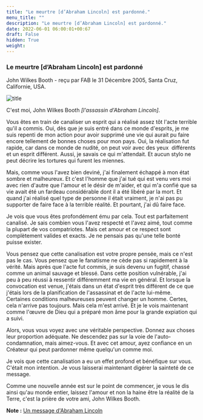 ```yaml
---
title: "Le meurtre [d’Abraham Lincoln] est pardonné."
menu_title: ""
description: "Le meurtre [d’Abraham Lincoln] est pardonné."
date: 2022-06-01 06:00:01+00:67
draft: False
hidden: True
weight:
---
```

### Le meurtre [d’Abraham Lincoln] est pardonné

John Wilkes Booth - reçu par FAB le 31 Décembre 2005, Santa Cruz, Californie, USA.

![title](/fr-contemporary-messages/fr-contemporary-messages-by-date-order/fr-contemporary-messages-2005/fr-2005-lotus-1205631_1280.jpg)

C'est moi, John Wilkes Booth *[l'assassin d'Abraham Lincoln]*.

Vous êtes en train de canaliser un esprit qui a réalisé assez tôt l'acte terrible qu'il a commis. Oui, dès que je suis entré dans ce monde d'esprits, je me suis repenti de mon action pour avoir supprimé une vie qui aurait pu faire encore tellement de bonnes choses pour mon pays. Oui, la réalisation fut rapide, car dans ce monde de nudité, on peut voir avec des yeux  différents et un esprit différent. Aussi, je savais ce qui m'attendait. Et aucun stylo ne peut décrire les tortures qui furent les miennes.

Mais, comme vous l'avez bien deviné, j'ai finalement échappé à mon état sombre et malheureux. Et c'est l'homme que j'ai tué qui est venu vers moi avec rien d'autre que l'amour et le désir de m'aider, et qui m'a confié que sa vie avait été un fardeau considérable dont il a été libéré par la mort. Et quand j'ai réalisé quel type de personne il était vraiment, je n'ai pas pu supporter de faire face à la terrible réalité. Et pourtant, j'ai dû faire face.

Je vois que vous êtes profondément ému par cela. Tout est parfaitement canalisé. Je sais combien vous l'avez respecté et l'avez aimé, tout comme la plupart de vos compatriotes. Mais cet amour et ce respect sont complètement valides et exacts. Je ne pensais pas qu'une telle bonté puisse exister.

Vous pensez que cette canalisation est votre propre pensée, mais ce n'est pas le cas. Vous pensez que le fanatisme ne cède pas si rapidement à la vérité. Mais après que l'acte fut commis, je suis devenu un fugitif, chassé comme un animal sauvage et blessé. Dans cette position vulnérable, j'ai peu à peu réussi à ressentir différemment ma vie en général. Et lorsque la convocation est venue, j'étais dans un état d'esprit très différent de ce que j'étais lors de la planification de l'assassinat et de l'acte lui-même. Certaines conditions malheureuses peuvent changer un homme. Certes, cela n'arrive pas toujours. Mais cela m'est arrivé. Et je le vois maintenant comme l'œuvre de Dieu qui a préparé mon âme pour la grande expiation qui a suivi.

Alors, vous vous voyez avec une véritable perspective. Donnez aux choses leur proportion adéquate. Ne descendez pas sur la voie de l'auto-condamnation, mais aimez-vous. Et avec cet amour, ayez confiance en un Créateur qui peut pardonner même quelqu'un comme moi.

Je vois que cette canalisation a eu un effet profond et bénéfique sur vous. C'était mon intention. Je vous laisserai maintenant digérer la sainteté de ce message.

Comme une nouvelle année est sur le point de commencer, je vous le dis ainsi qu'au monde entier, laissez l'amour et non la haine être la réalité de la Terre, c'est la prière de votre ami, John Wilkes Booth.

**Note :** [Un message d'Abraham Lincoln](/fr-contemporary-messages/fr-contemporary-messages-by-date-order/fr-contemporary-messages-2005/fr-2005-12-31-1-fab-abraham-lincoln/)
